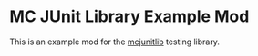 # MC JUnit Library Example Mod

This is an example mod for the [mcjunitlib](https://github.com/alcatrazEscapee/mcjunitlib) testing library.